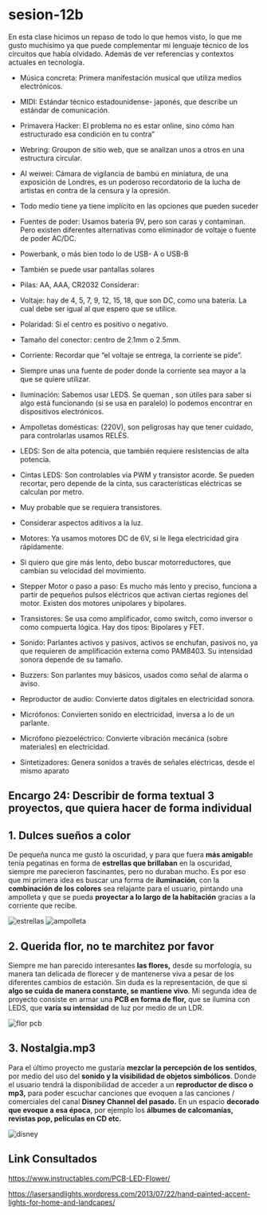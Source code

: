 # sesion-12b

 En esta clase hicimos un repaso de todo lo que hemos visto, lo que me gusto muchísimo ya que puede complementar mi lenguaje técnico de los circuitos que había olvidado. Además de ver referencias y contextos actuales en tecnología.  

- Música concreta: Primera manifestación musical que utiliza medios electrónicos.
  
- MIDI: Estándar técnico estadounidense- japonés, que describe un estándar de comunicación.
- Primavera Hacker: El problema no es estar online, sino cómo han estructurado esa condición en tu contra”
- Webring: Groupon de sitio web, que se analizan unos a otros en una estructura circular.
- AI weiwei: Cámara de vigilancia de bambú en miniatura, de una exposición de Londres, es un poderoso recordatorio de la lucha de artistas en contra de la censura y la opresión.
 - Todo medio tiene ya tiene implícito en las opciones que pueden suceder
- Fuentes de poder: Usamos bateria 9V, pero son caras y contaminan. Pero existen diferentes alternativas como eliminador de voltaje o fuente de poder AC/DC.
- Powerbank, o más bien todo lo de USB- A o USB-B
- También se puede usar pantallas solares
- Pilas: AA, AAA, CR2032
Considerar: 
- Voltaje: hay de 4, 5, 7, 9, 12, 15, 18, que son DC, como una batería. La cual debe ser igual al que espero que se utilice.
- Polaridad: Si el centro es positivo o negativo.
- Tamaño del conector: centro de 2.1mm o 2.5mm.
- Corriente: Recordar que “el voltaje se entrega, la corriente se pide”.
- Siempre unas una fuente de poder donde la corriente sea mayor a la que se quiere utilizar. 
- Iluminación:  Sabemos usar LEDS. Se queman , son útiles para saber si algo está funcionando (si se usa en paralelo) lo podemos encontrar en dispositivos electrónicos.
- Ampolletas domésticas: (220V), son peligrosas hay que tener cuidado, para controlarlas usamos RELÉS.
- LEDS: Son de alta potencia, que también requiere resistencias de alta potencia.
- Cintas LEDS: Son controlables vía PWM y transistor acorde. Se pueden recortar, pero depende de la cinta, sus características eléctricas se calculan por metro. 
- Muy probable que se requiera transistores. 
- Considerar aspectos aditivos a la luz. 
- Motores: Ya usamos motores DC de 6V, si le llega electricidad gira rápidamente.
- Si quiero que gire más lento, debo buscar motorreductores, que cambian su velocidad del movimiento.
- Stepper Motor o paso a paso: Es mucho más lento y preciso, funciona a partir de pequeños pulsos eléctricos que activan ciertas regiones del motor. Existen dos motores unipolares y bipolares.
- Transistores: Se usa como amplificador, como switch, como inversor o como compuerta lógica. Hay dos tipos: Bipolares y FET.
- Sonido: Parlantes activos y pasivos, activos se enchufan, pasivos no, ya que requieren de amplificación externa como PAM8403. Su intensidad sonora depende de su tamaño.
- Buzzers: Son parlantes muy básicos, usados como señal de alarma o aviso.
- Reproductor de audio: Convierte datos digitales en electricidad sonora.
- Micrófonos: Convierten sonido en electricidad, inversa a lo de un parlante. 
- Micrófono piezoeléctrico: Convierte vibración mecánica (sobre materiales) en electricidad.
 - Sintetizadores: Genera sonidos a través de señales eléctricas, desde el mismo aparato

##  Encargo 24: Describir de forma textual 3 proyectos, que quiera hacer de forma individual
## 1. Dulces sueños a color 
De pequeña nunca me gustó la oscuridad, y para que fuera **más amigabl**e tenía pegatinas en forma de **estrellas que brillaban** en la oscuridad, siempre me parecieron fascinantes, pero no duraban mucho. Es por eso que mi primera idea es buscar una forma de **iluminación**, con la **combinación de los colores** sea relajante para el usuario, pintando una ampolleta y que se pueda **proyectar a lo largo de la habitación** gracias a la corriente que recibe.

![estrellas](https://github.com/isabellagutierrezm/dis8644-2025-1/blob/main/09-isabellagutierrezm/sesion-12b/archivos/estrellas.jpg)
![ampolleta](https://github.com/user-attachments/assets/5646da1a-6f0b-4080-99c0-f6d96cea7d3c)

## 2. Querida flor, no te marchitez por favor
Siempre me han parecido interesantes **las flores,** desde su morfología, su manera tan delicada de florecer y de mantenerse viva a pesar de los diferentes cambios de estación. Sin duda es la representación, de que si **algo se cuida de manera constante, se mantiene vivo**. Mi segunda idea de proyecto consiste en armar una **PCB en forma de flor,** que se ilumina con LEDS, que **varía su intensidad** de luz por medio de un LDR.

![flor pcb](https://github.com/user-attachments/assets/55efeea6-fdfd-4d8e-86bf-37f40d1a8c83)

## 3. Nostalgia.mp3
Para el último proyecto me gustaría **mezclar la percepción de los sentidos**, por medio del uso del **sonido y la visibilidad de objetos simbólicos**. Donde el usuario tendrá la disponibilidad de acceder a un **reproductor de disco o mp3,** para poder escuchar canciones que evoquen a las canciones / comerciales del canal **Disney Channel del pasado.** En un espacio **decorado que evoque a esa época**, por ejemplo los **álbumes de calcomanías, revistas pop, películas en CD etc.**   

![disney](https://github.com/user-attachments/assets/44a616d5-12d5-4d03-89da-51eb708c5318)

## Link Consultados
https://www.instructables.com/PCB-LED-Flower/

https://lasersandlights.wordpress.com/2013/07/22/hand-painted-accent-lights-for-home-and-landcapes/
 


